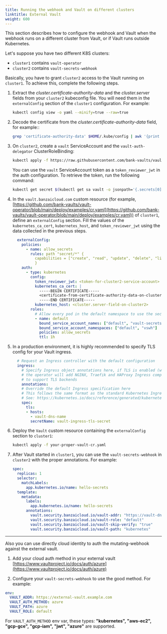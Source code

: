 ```yaml
---
title: Running the webhook and Vault on different clusters
linktitle: External Vault
weight: 600
---
```


This section describes how to configure the webhook and Vault when the webhook runs on a different cluster from Vault, or if Vault runs outside Kubernetes.

Let's suppose you have two different K8S clusters:

- `cluster1` contains `vault-operator`
- `cluster2` contains `vault-secrets-webhook`

Basically, you have to grant `cluster2` access to the Vault running on `cluster1`. To achieve this, complete the following steps.

1. Extract the *cluster.certificate-authority-data* and the *cluster.server* fields from your `cluster2` kubeconfig file. You will need them in the `externalConfig` section of the `cluster1` configuration. For example:

    ```bash
    kubectl config view -o yaml --minify=true --raw=true
    ```

1. Decode the certificate from the *cluster.certificate-authority-data* field, for example::

    ```bash
    grep 'certificate-authority-data' $HOME/.kube/config | awk '{print $2}' | base64 --decode
    ```

1. On `cluster2`, create a `vault` ServiceAccount and the `vault-auth-delegator` ClusterRoleBinding:

    ```bash
    kubectl apply -f https://raw.githubusercontent.com/bank-vaults/vault-operator/main/test/rbac.yaml
    ```

    You can use the `vault` ServiceAccount token as a `token_reviewer_jwt` in the auth configuration. To retrieve the token, run the following command:

    ```bash
    kubectl get secret $(kubectl get sa vault -o jsonpath='{.secrets[0].name}') -o jsonpath='{.data.token}' | base64 --decode
    ```

1. In the `vault.banzaicloud.com` custom resource (for example, [https://github.com/bank-vaults/vault-operator/blob/main/deploy/examples/cr.yaml](https://github.com/bank-vaults/vault-operator/blob/main/deploy/examples/cr.yaml)) of `cluster1`, define an `externalConfig` section. Fill the values of the `kubernetes_ca_cert`, `kubernetes_host`, and `token_reviewer_jwt` using the data collected in the previous steps.

    ```yaml
      externalConfig:
        policies:
          - name: allow_secrets
            rules: path "secret/*" {
              capabilities = ["create", "read", "update", "delete", "list"]
              }
        auth:
          - type: kubernetes
            config:
              token_reviewer_jwt: <token-for-cluster2-service-account>
              kubernetes_ca_cert: |
                -----BEGIN CERTIFICATE-----
                <certificate-from-certificate-authority-data-on-cluster2>
                -----END CERTIFICATE-----
              kubernetes_host: <cluster.server-field-on-cluster2>
            roles:
              # Allow every pod in the default namespace to use the secret kv store
              - name: default
                bound_service_account_names: ["default", "vault-secrets-webhook"]
                bound_service_account_namespaces: ["default", "vswh"]
                policies: allow_secrets
                ttl: 1h
    ```

1. In a production environment, it is highly recommended to specify TLS config for your Vault ingress.

    ```yaml
      # Request an Ingress controller with the default configuration
      ingress:
        # Specify Ingress object annotations here, if TLS is enabled (which is by default)
        # the operator will add NGINX, Traefik and HAProxy Ingress compatible annotations
        # to support TLS backends
        annotations:
        # Override the default Ingress specification here
        # This follows the same format as the standard Kubernetes Ingress
        # See: https://kubernetes.io/docs/reference/generated/kubernetes-api/v1.13/#ingressspec-v1beta1-extensions
        spec:
          tls:
          - hosts:
            - vault-dns-name
            secretName: vault-ingress-tls-secret
    ```

1. Deploy the `Vault` custom resource containing the `externalConfig` section to `cluster1`:

    ```bash
    kubectl apply -f your-proper-vault-cr.yaml
    ```

1. After Vault started in `cluster1`, you can use the `vault-secrets-webhook` in `cluster2` with the proper annotations. For example:

    ```yaml
    spec:
      replicas: 1
      selector:
        matchLabels:
          app.kubernetes.io/name: hello-secrets
      template:
        metadata:
          labels:
            app.kubernetes.io/name: hello-secrets
          annotations:
            vault.security.banzaicloud.io/vault-addr: "https://vault-dns-name:443"
            vault.security.banzaicloud.io/vault-role: "default"
            vault.security.banzaicloud.io/vault-skip-verify: "true"
            vault.security.banzaicloud.io/vault-path: "kubernetes"
    ```

--- 

Also you can use directly cloud identity to auth the mutating-webhook against the external vault.

1. Add your cloud auth method in your external vault [https://www.vaultproject.io/docs/auth/azure](https://www.vaultproject.io/docs/auth/azure)

2. Configure your `vault-secrets-webhook` to use the good method. For example:
```yaml
env:
  VAULT_ADDR: https://external-vault.example.com
  VAULT_AUTH_METHOD: azure
  VAULT_PATH: azure
  VAULT_ROLE: default
```
For `VAULT_AUTH_METHOD` env var, these types: **"kubernetes", "aws-ec2", "gcp-gce", "gcp-iam", "jwt", "azure"** are supported.
